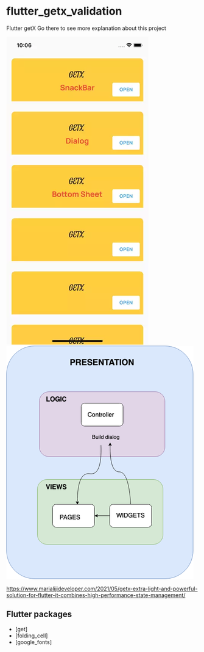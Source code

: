# flutter_getx_validation

Flutter getX
Go there to see more explanation about this project

![](assets/readme/demo-gif.webp)
![](assets/readme/flujo1.png)


https://www.marialijideveloper.com/2021/05/getx-extra-light-and-powerful-solution-for-flutter-it-combines-high-performance-state-management/
## Flutter packages
 - [get] 
 - [folding_cell]
 - [google_fonts]
